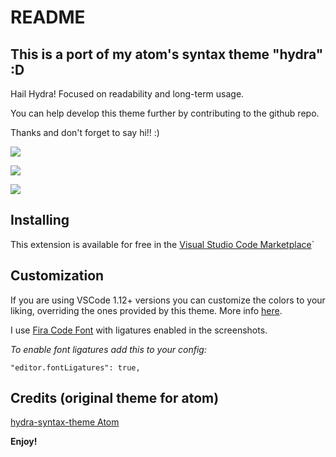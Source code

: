 # README

## This is a port of my atom's syntax theme "hydra" :D

Hail Hydra! Focused on readability and long-term usage.

You can help develop this theme further by contributing to the github repo.

Thanks and don't forget to say hi!! :)

![](https://raw.githubusercontent.com/juanmnl/vs-hydra/master/screenshots/preview.png)

![](https://raw.githubusercontent.com/juanmnl/vs-hydra/master/screenshots/css.png)

![](https://raw.githubusercontent.com/juanmnl/vs-hydra/master/screenshots/json.png)

## Installing

This extension is available for free in the
[Visual Studio Code Marketplace](https://marketplace.visualstudio.com/items/juanmnl.vscode-theme-hydra)`

## Customization

If you are using VSCode 1.12+ versions you can customize the colors to your
liking, overriding the ones provided by this theme. More info
[here](https://code.visualstudio.com/docs/getstarted/theme-color-reference).

I use [Fira Code Font](https://github.com/tonsky/FiraCode) with ligatures
enabled in the screenshots.

_To enable font ligatures add this to your config:_

`"editor.fontLigatures": true,`

## Credits (original theme for atom)

[hydra-syntax-theme Atom](https://atom.io/themes/hydra-syntax-theme)

**Enjoy!**
